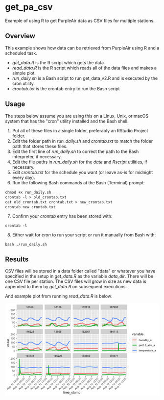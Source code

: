 # get_pa_csv

Example of using R to get PurpleAir data as CSV files for multiple stations.

## Overview

This example shows how data can be retrieved from PurpleAir using R and a scheduled task.

- *get_data.R* is the R script which gets the data
- *read_data.R* is the R script which reads all of the data files and makes a simple plot.
- *run_daily.sh* is a Bash script to run get_data_v2.R and is executed by the cron utility
- *crontab.txt* is the crontab entry to run the Bash script
 
## Usage

The steps below assume you are using this on a Linux, Unix, or macOS system that has the "cron" utility installed and the Bash shell.
 
1. Put all of these files in a single folder, preferably an RStudio Project folder.
2. Edit the folder path in *run_daily.sh* and *crontab.txt* to match the folder path that stores these files.
3. Edit the first line of *run_daily.sh* to correct the path to the Bash interpreter, if necessary.
4. Edit the file paths in *run_daily.sh* for the *date* and *Rscript* utilities, if necessary.
5. Edit *crontab.txt* for the schedule you want (or leave as-is for midnight every day).
6. Run the following Bash commands at the Bash (Terminal) prompt:
```
chmod +x run_daily.sh
crontab -l > old_crontab.txt
cat old_crontab.txt crontab.txt > new_crontab.txt
crontab new_crontab.txt
```
7. Confirm your *crontab* entry has been stored with:
```
crontab -l
```
8. Either wait for *cron* to run your script or run it manually from Bash with:
```
bash ./run_daily.sh
```

## Results

CSV files will be stored in a data folder called "data" or whatever you have
specified in the setup in *get_data.R* as the variable *data_dir*. There will 
be one CSV file per station. The CSV files will grow in size as new data is 
appended to them by *get_data.R* on subsequent executions.

And example plot from running *read_data.R* is below:

![example plot](images/pa_data.png)

